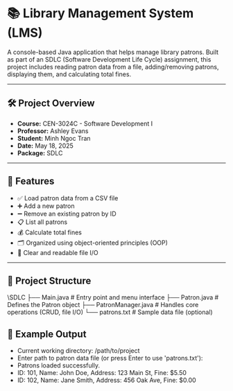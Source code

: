 # 📚 Library Management System (LMS)

A console-based Java application that helps manage library patrons. Built as part of an SDLC (Software Development Life Cycle) assignment, this project includes reading patron data from a file, adding/removing patrons, displaying them, and calculating total fines.

---

## 🛠️ Project Overview

- **Course:** CEN-3024C - Software Development I  
- **Professor:** Ashley Evans  
- **Student:** Minh Ngoc Tran  
- **Date:** May 18, 2025  
- **Package:** SDLC  

---

## 📁 Features

- ✅ Load patron data from a CSV file  
- ➕ Add a new patron  
- ➖ Remove an existing patron by ID  
- 📋 List all patrons  
- 💰 Calculate total fines  
- 🗂 Organized using object-oriented principles (OOP)  
- 📄 Clear and readable file I/O  

---
## 🧩 Project Structure

\SDLC
├── Main.java # Entry point and menu interface
├── Patron.java # Defines the Patron object
├── PatronManager.java # Handles core operations (CRUD, file I/O)
└── patrons.txt # Sample data file (optional)


## 🧪 Example Output

- Current working directory: /path/to/project
- Enter path to patron data file (or press Enter to use 'patrons.txt'): 
- Patrons loaded successfully.
- ID: 101, Name: John Doe, Address: 123 Main St, Fine: $5.50
- ID: 102, Name: Jane Smith, Address: 456 Oak Ave, Fine: $0.00


